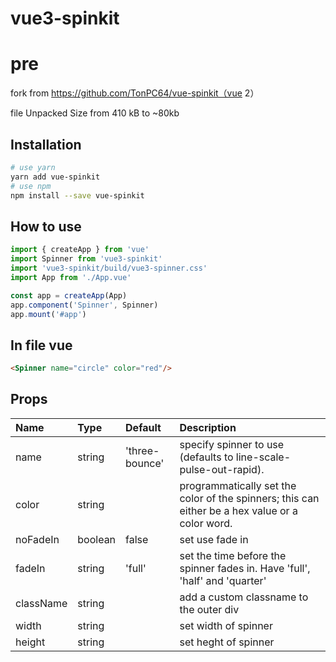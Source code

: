 # vue3-spinkit

# pre
fork from https://github.com/TonPC64/vue-spinkit（vue 2）

file Unpacked Size from 410 kB to ~80kb

## Installation

```bash
# use yarn
yarn add vue-spinkit
# use npm
npm install --save vue-spinkit
```

## How to use
```js
import { createApp } from 'vue'
import Spinner from 'vue3-spinkit'
import 'vue3-spinkit/build/vue3-spinner.css'
import App from './App.vue'

const app = createApp(App)
app.component('Spinner', Spinner)
app.mount('#app')
```

## In file vue
```html
<Spinner name="circle" color="red"/>
```

## Props

| Name | Type | Default | Description |
|:-----|:-----|:--------|:------------|
| name | string | 'three-bounce' | specify spinner to use (defaults to line-scale-pulse-out-rapid). |
| color | string |  | programmatically set the color of the spinners; this can either be a hex value or a color word. |
| noFadeIn | boolean | false | set use fade in |
| fadeIn | string | 'full' | set the time before the spinner fades in. Have 'full', 'half' and 'quarter' |
| className | string | | add a custom classname to the outer div |
| width | string | | set width of spinner |
| height | string | | set heght of spinner |
